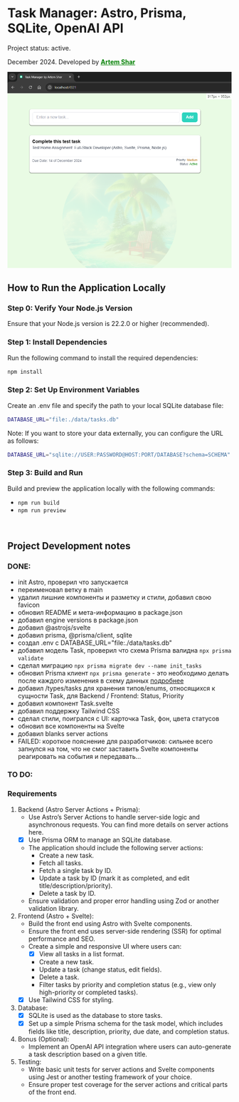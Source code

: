 # Task Manager: Astro, Prisma, SQLite, OpenAI API

Project status: active.

December 2024. Developed by <a href="https://artemshar.space/" target="_blanc" style="color: green">**Artem Shar**</a>

![UI screenshot](./docs/todo_astro_svelte.png)

## How to Run the Application Locally

### Step 0: Verify Your Node.js Version

Ensure that your Node.js version is 22.2.0 or higher (recommended).

### Step 1: Install Dependencies

Run the following command to install the required dependencies:

```bash
npm install
```

### Step 2: Set Up Environment Variables

Create an .env file and specify the path to your local SQLite database file:

```bash
DATABASE_URL="file:./data/tasks.db"
```

Note: If you want to store your data externally, you can configure the URL as follows: 
```bash
DATABASE_URL="sqlite://USER:PASSWORD@HOST:PORT/DATABASE?schema=SCHEMA"
```

### Step 3: Build and Run

Build and preview the application locally with the following commands:

- `npm run build`
- `npm run preview`

</br>

## Project Development notes

### DONE:

- init Astro, проверил что запускается
- переименовал ветку в main
- удалил лишние компоненты и разметку и стили, добавил свою favicon
- обновил README и мета-информацию в package.json
- добавил engine versions в package.json
- добавил @astrojs/svelte
- добавил prisma, @prisma/client, sqlite
- создал .env с DATABASE_URL="file:./data/tasks.db"
- добавил модель Task, проверил что схема Prisma валидна ```npx prisma validate```
- сделал миграцию ```npx prisma migrate dev --name init_tasks```
- обновил Prisma клиент ```npx prisma generate``` - это необходимо делать после каждого изменения в схему данных [подробнее](https://www.prisma.io/docs/orm/prisma-client/setup-and-configuration/generating-prisma-client)
- добавил /types/tasks для хранения типов/enums, относящихся к сущности Task, для Backend / Frontend: Status, Priority
- добавил компонент Task.svelte 
- добавил поддержку Tailwind CSS
- сделал стили, поигрался с UI: карточка Task, фон, цвета статусов
- обновил все компоненты на Svelte 
- добавил blanks server actions
- FAILED: короткое пояснение для разработчиков: сильнее всего запнулся на том, что не смог заставить Svelte компоненты реагировать на события и передавать...

### TO DO:

### Requirements

1. Backend (Astro Server Actions + Prisma):
   - Use Astro’s Server Actions to handle server-side logic and asynchronous
   requests. You can find more details on server actions here.
   - [x] Use Prisma ORM to manage an SQLite database.
   - The application should include the following server actions:
      - Create a new task.
      - Fetch all tasks.
      - Fetch a single task by ID.
      - Update a task by ID (mark it as completed, and edit
      title/description/priority).
      - Delete a task by ID.
   - Ensure validation and proper error handling using Zod or another validation
   library.
2. Frontend (Astro + Svelte):
   - Build the front end using Astro with Svelte components.
   - Ensure the front end uses server-side rendering (SSR) for optimal performance
   and SEO.
   - Create a simple and responsive UI where users can:
      - [x] View all tasks in a list format.
      - Create a new task.
      - Update a task (change status, edit fields).
      - Delete a task.
      - Filter tasks by priority and completion status (e.g., view only high-priority
   or completed tasks).
   - [x] Use Tailwind CSS for styling.
3. Database:
   - [x] SQLite is used as the database to store tasks.
   - [x] Set up a simple Prisma schema for the task model, which includes fields like title,
   description, priority, due date, and completion status.
4. Bonus (Optional):
   - Implement an OpenAI API integration where users can auto-generate a task
   description based on a given title.
5. Testing:
   - Write basic unit tests for server actions and Svelte components using Jest or
   another testing framework of your choice.
   - Ensure proper test coverage for the server actions and critical parts of the front
   end.
